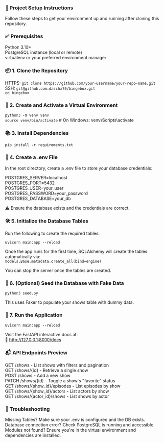 ### 🚀 Project Setup Instructions
Follow these steps to get your environment up and running after cloning this repository.

### ✅ Prerequisites
Python 3.10+  
PostgreSQL instance (local or remote)  
virtualenv or your preferred environment manager

### 📦 1. Clone the Repository
HTTPS: `git clone https://github.com/your-username/your-repo-name.git`  
SSH: `git@github.com:dazcha76/bingebox.git`  
`cd bingebox`

### 📁 2. Create and Activate a Virtual Environment
`python3 -m venv venv`  
`source venv/bin/activate` # On Windows: venv\Scripts\activate

### 📚 3. Install Dependencies
`pip install -r requirements.txt`

### 🔐 4. Create a .env File
In the root directory, create a .env file to store your database credentials:  

POSTGRES_SERVER=localhost  
POSTGRES_PORT=5432  
POSTGRES_USER=your_user  
POSTGRES_PASSWORD=your_password  
POSTGRES_DATABASE=your_db  

⚠️ Ensure the database exists and the credentials are correct.

### 🛠️ 5. Initialize the Database Tables
Run the following to create the required tables:  

`uvicorn main:app --reload`  

Once the app runs for the first time, SQLAlchemy will create the tables automatically via:  
`models.Base.metadata.create_all(bind=engine)`  

You can stop the server once the tables are created.  

### 🌱 6. (Optional) Seed the Database with Fake Data
`python3 seed.py`  

This uses Faker to populate your shows table with dummy data.  

### 🚀 7. Run the Application
`uvicorn main:app --reload`  

Visit the FastAPI interactive docs at:  
📍 http://127.0.0.1:8000/docs  

### 📬 API Endpoints Preview

GET /shows - List shows with filters and pagination  
GET /shows/{id} - Retrieve a single show  
POST /shows - Add a new show  
PATCH /shows/{id} - Toggle a show's "favorite" status  
GET /shows/{show_id}/episodes - List episodes by show  
GET /shows/{show_id}/actors - List actors by show  
GET /shows/{actor_id}/shows - List shows by actor 

### 🧹 Troubleshooting
Missing Tables? Make sure your .env is configured and the DB exists.  
Database connection error? Check PostgreSQL is running and accessible.  
Modules not found? Ensure you're in the virtual environment and dependencies are installed.  
